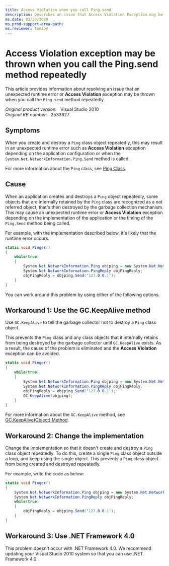 ```yaml
---
title: Access Violation when you call Ping.send
description: Describes an issue that Access Violation Exception may be thrown when you call the Ping.send method repeatedly. Provides workarounds.
ms.date: 03/23/2020
ms.prod-support-area-path:
ms.reviewer: tomioy
---
```

# Access Violation exception may be thrown when you call the Ping.send method repeatedly

This article provides information about resolving an issue that an unexpected runtime error or **Access Violation** exception may be thrown when you call the `Ping.send` method repeatedly.

_Original product version:_ &nbsp; Visual Studio 2010  
_Original KB number:_ &nbsp; 2533627

## Symptoms

When you create and destroy a `Ping` class object repeatedly, this may result in an unexpected runtime error such as **Access Violation** exception depending on the application configuration or when the `System.Net.NetworkInformation.Ping.Send` method is called.

For more information about the `Ping` class, see [Ping Class](/dotnet/api/system.net.networkinformation.ping?&view=netframework-4.8).

## Cause

When an application creates and destroys a `Ping` object repeatedly, some objects that are internally retained by the `Ping` class are recognized as a not referred object, that's then destroyed by the garbage collection mechanism. This may cause an unexpected runtime error or **Access Violation** exception depending on the implementation of the application or the timing of the `Ping.Send` method being called.

For example, with the implementation described below, it's likely that the runtime error occurs.

```csharp
static void Pinger()
{
    while(true)
    {
        System.Net.NetworkInformation.Ping objping = new System.Net.NetworkInformation.Ping();
        System.Net.NetworkInformation.PingReply objPingReply;
        objPingReply = objping.Send('127.0.0.1');
    }
}
```

You can work around this problem by using either of the following options.

## Workaround 1: Use the GC.KeepAlive method

Use `GC.KeepAlive` to tell the garbage collector not to destroy a `Ping` class object.

This prevents the `Ping` class and any class objects that it internally retains from being destroyed by the garbage collector until `GC.KeepAlive` exists. As a result, the cause of the problem is eliminated and the **Access Violation** exception can be avoided.

```csharp
static void Pinger()
{
    while(true)
    {
        System.Net.NetworkInformation.Ping objping = new System.Net.NetworkInformation.Ping(); 
        System.Net.NetworkInformation.PingReply objPingReply;
        objPingReply = objping.Send('127.0.0.1');
        GC.KeepAlive(objping);
    }
}
```

For more information about the `GC.KeepAlive` method, see [GC.KeepAlive(Object) Method](/dotnet/api/system.gc.keepalive?&view=netframework-4.8).

## Workaround 2: Change the implementation

Change the implementation so that it doesn't create and destroy a `Ping` class object repeatedly. To do this, create a single `Ping` class object outside a loop, and keep using the single object. This prevents a `Ping` class object from being created and destroyed repeatedly.

For example, write the code as below:

```csharp
static void Pinger()
{
    System.Net.NetworkInformation.Ping objping = new System.Net.NetworkInformation.Ping();
    System.Net.NetworkInformation.PingReply objPingReply;
    while(true)
    {
        objPingReply = objping.Send('127.0.0.1');
    }
}
```

## Workaround 3: Use .NET Framework 4.0

This problem doesn't occur with .NET Framework 4.0. We recommend updating your Visual Studio 2010 system so that you can use .NET Framework 4.0.
